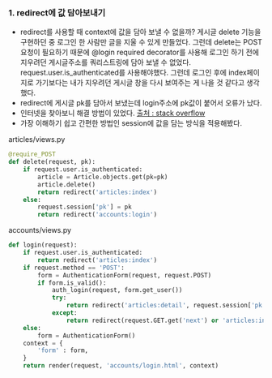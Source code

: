### 1. redirect에 값 담아보내기

- redirect를 사용할 때 context에 값을 담아 보낼 수 없을까? 게시글 delete 기능을 구현하던 중 로그인 한 사람만 글을 지울 수 있게 만들었다. 그런데 delete는 POST요청이 필요하기 때문에 @login required decorator를 사용해 로그인 하기 전에 지우려던 게시글주소를 쿼리스트링에 담아 보낼 수 없었다. request.user.is_authenticated를 사용해야했다. 그런데 로그인 후에 index페이지로 가기보다는 내가 지우려던 게시글 창을 다시 보여주는 게 나을 것 같다고 생각했다.
- redirect에 게시글 pk를 담아서 보냈는데 login주소에 pk값이 붙어서 오류가 났다. 
- 인터넷을 찾아보니 해결 방법이 있었다. [출처 : stack overflow](https://stackoverflow.com/questions/51155947/django-redirect-to-another-view-with-context)
- 가장 이해하기 쉽고 간편한 방법인 session에 값을 담는 방식을 적용해봤다.



articles/views.py

```python
@require_POST
def delete(request, pk):
    if request.user.is_authenticated:
        article = Article.objects.get(pk=pk)
        article.delete()
        return redirect('articles:index')
    else:
        request.session['pk'] = pk
        return redirect('accounts:login')
```



accounts/views.py

```python
def login(request):
    if request.user.is_authenticated:
        return redirect('articles:index')
    if request.method == 'POST':
        form = AuthenticationForm(request, request.POST)
        if form.is_valid():
            auth_login(request, form.get_user())
            try:
                return redirect('articles:detail', request.session['pk'])
            except:
                return redirect(request.GET.get('next') or 'articles:index')
    else:
        form = AuthenticationForm()
    context = {
        'form' : form,
    }
    return render(request, 'accounts/login.html', context)
```

